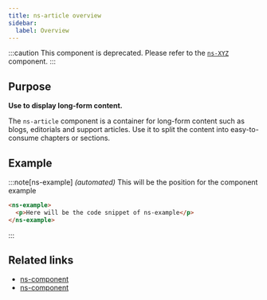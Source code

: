 ```yaml
---
title: ns-article overview
sidebar:
  label: Overview
---
```


:::caution
This component is deprecated. Please refer to the [`ns-XYZ`](#) component.
:::

## Purpose

<!--_(automated)_-->
**Use to display long-form content.**

<!--_(manual markdown)_-->
The `ns-article` component is a container for long-form content such as blogs, editorials and support articles.  Use it to split the content into easy-to-consume chapters or sections.

## Example

:::note[ns-example]
_(automated)_ This will be the position for the component example

```html
<ns-example>
  <p>Here will be the code snippet of ns-example</p>
</ns-example>
```
:::

## Related links

- [ns-component](#!)
- [ns-component](#!)
